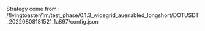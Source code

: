 Strategy come from : /flyingtoaster/1m/test_phase/0.1.3_widegrid_auenabled_longshort/DOTUSDT_20220808181521_1a897/config.json